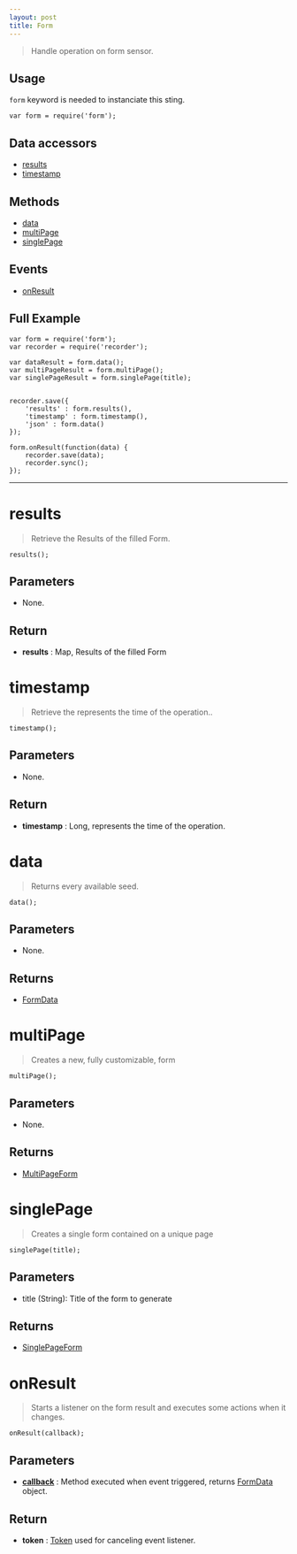 ```yaml
---
layout: post
title: Form
---
```


> Handle operation on form sensor.

Usage
-----

`form` keyword is needed to instanciate this sting.

    var form = require('form');


Data accessors
--------------

- [results](#results)
- [timestamp](#timestamp)

Methods
-------

- [data](#data)
- [multiPage](#multipage)
- [singlePage](#singlepage)

Events
------

- [onResult](#onresult)

Full Example
------------

    var form = require('form');
    var recorder = require('recorder');

    var dataResult = form.data();
    var multiPageResult = form.multiPage();
    var singlePageResult = form.singlePage(title);


    recorder.save({
        'results' : form.results(),
        'timestamp' : form.timestamp(),
        'json' : form.data()
    });

    form.onResult(function(data) {
        recorder.save(data);
        recorder.sync();
    });


---


results
=======

> Retrieve the Results of the filled Form.

    results();

Parameters
----------

- None.

Return
------

- __results__ : Map, Results of the filled Form

timestamp
=========

> Retrieve the represents the time of the operation..

    timestamp();

Parameters
----------

- None.

Return
------

- __timestamp__ : Long, represents the time of the operation.




data
====

> Returns every available seed.

    data();

Parameters
----------

- None.
 
Returns
-------
 - [FormData](formData.html)

multiPage
=========

> Creates a new, fully customizable, form

    multiPage();

Parameters
----------

- None.
 
Returns
-------
- [MultiPageForm](/jsdoc/1.9.0/sdk/MultiPageForm.html)

singlePage
==========

> Creates a single form contained on a unique page

    singlePage(title);

Parameters
----------

- title (String): Title of the form to generate
 
Returns
-------
- [SinglePageForm](/jsdoc/1.9.0/sdk/SinglePageForm.html)
 
onResult
========

> Starts a listener on the form result and executes some actions when it changes.

    onResult(callback);

Parameters
----------

- __[callback](../../../extra/callback)__ : Method executed when event triggered, returns [FormData](formData.html) object.

Return
------

- __token__ : [Token](../../../extra/token) used for canceling event listener.

